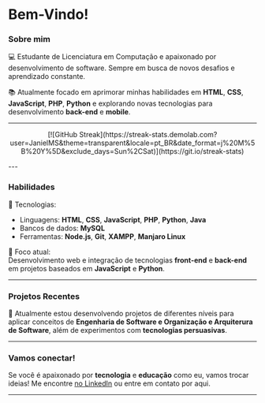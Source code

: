 
# Bem-Vindo!

### Sobre mim
💻 Estudante de Licenciatura em Computação e apaixonado por desenvolvimento de software. Sempre em busca de novos desafios e aprendizado constante.

📚 Atualmente focado em aprimorar minhas habilidades em **HTML**, **CSS**, **JavaScript**, **PHP**, **Python** e explorando novas tecnologias para desenvolvimento **back-end** e **mobile**.

---
<p align="center">
[![GitHub Streak](https://streak-stats.demolab.com?user=JanielMS&theme=transparent&locale=pt_BR&date_format=j%20M%5B%20Y%5D&exclude_days=Sun%2CSat)](https://git.io/streak-stats)
</p>
---

### Habilidades
🔧 Tecnologias:  
- Linguagens: **HTML**, **CSS**, **JavaScript**, **PHP**, **Python**, **Java**
- Bancos de dados: **MySQL**
- Ferramentas: **Node.js**, **Git**, **XAMPP**, **Manjaro Linux**

🎯 Foco atual:  
Desenvolvimento web e integração de tecnologias **front-end** e **back-end** em projetos baseados em **JavaScript** e **Python**.

---

### Projetos Recentes
📂 Atualmente estou desenvolvendo projetos de diferentes níveis para aplicar conceitos de **Engenharia de Software e Organização e Arquiterura de Software**, além de experimentos com **tecnologias persuasivas**.

---

### Vamos conectar!
Se você é apaixonado por **tecnologia** e **educação** como eu, vamos trocar ideias! Me encontre [no LinkedIn](www.linkedin.com/in/janiel-maia) ou entre em contato por aqui.

---

